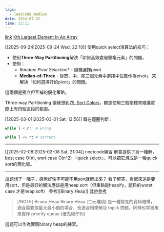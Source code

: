 ```yaml
---
tags:
  - leetcode_medium
date: 2024-07-22
time: 22:11
---
```

[link](https://leetcode.com/problems/kth-largest-element-in-an-array/description/)
[Kth Largest Element In An Array](https://neetcode.io/problems/kth-largest-element-in-an-array)

[[2025-09-24|2025-09-24 Wed, 22:10]]
使用quick select演算法的技巧：

- 使用**Three-Way Partitioning**解決「如何高效處理重複元素」的問題，
- 使用：
	- *Random Pivot Selection** - 隨機選擇pivot
	- **Median-of-Three** - 從首、中、尾三個元素中選擇中位數作為pivot」
	來解決「如何選擇好的pivot」的問題。
	
這兩個是獨立但互補的優化策略。

Three-way Partitioning 讓我想到[75. Sort Colors](75.%20Sort%20Colors.md)，都是使用三個指標來維護實際上有四個區段的範圍。

[[2025-03-01|2025-03-01 Sat, 12:56]]
錯在迴圈判斷：
```python
while l < r:  # wrong

while l <= r: # correct
```

---

[[2025-02-08|2025-02-08 Sat, 21:04]]
neetcode練習
解答提供了另一種解，best case O(n), wort case O(n^2)
「quick select」，可以把它想成是一種quick sort的簡化版。

---

這題想了一陣子，感覺好像不可能不用sort就解出來？
看了解答，看起來還是要用sort，但是最好的解法應該是用heap sort（但重點是heapify，題目的worst case 才是heap soft）
參考[[Binary Heap]]
[其他參考](https://www.shubo.io/binary-heap/)

> [!NOTE] Binary Heap
> Binary Heap (二元堆積) 是一種常見的資料結構，適合需要取最大最小值的場合，也適合用來解決 top-k 問題，同時也常被用來實作 priority queue (優先權佇列)

這題可以作為實踐binary heap的練習。